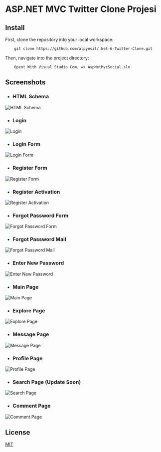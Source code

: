 # ASP.NET MVC Twitter Clone Projesi


## Install
First, clone the repository into your local workspace:
```
    git clone https://github.com/alpyesil/.Net-6-Twitter-Clone.git
```

Then, navigate into the project directory:
```
    Opent With Visual Studio Com. => AspNetMvcSocial.sln
```

## Screenshots
- ### HTML Schema
![HTML Schema](https://cdn.discordapp.com/attachments/898403315493244949/930129936570785792/TW.png)
- ### Login 
![Login](https://cdn.discordapp.com/attachments/916029512884563999/959012052221964288/unknown.png)
- ### Login Form
![Login Form](https://cdn.discordapp.com/attachments/916029512884563999/952079405566537809/unknown.png)
- ### Register Form 
![Register Form](https://cdn.discordapp.com/attachments/916029512884563999/952079562261540914/unknown.png)
- ### Register Activation
![Register Activation](https://cdn.discordapp.com/attachments/916029512884563999/959012933025812501/unknown.png)
- ### Forgot Password Form 
![Forgot Password Form ](https://cdn.discordapp.com/attachments/916029512884563999/959009618678394930/unknown.png)
- ### Forgot Password Mail
![Forgot Password Mail](https://cdn.discordapp.com/attachments/916029512884563999/959010294519201832/unknown.png)
- ### Enter New Password
![Enter New Password](https://cdn.discordapp.com/attachments/916029512884563999/959011461286486036/unknown.png)
- ### Main Page
![Main Page](https://cdn.discordapp.com/attachments/916029512884563999/959011819563925555/unknown.png)
- ### Explore Page
![Explore Page](https://cdn.discordapp.com/attachments/916029512884563999/959012371588870164/unknown.png)
- ### Message Page
![Message Page](https://cdn.discordapp.com/attachments/916029512884563999/952084500068851762/unknown.png)
- ### Profile Page
![Profile Page](https://cdn.discordapp.com/attachments/916029512884563999/959012510378369054/unknown.png)
- ### Search Page (Update Soon)
![Search Page](https://cdn.discordapp.com/attachments/916029512884563999/959012648014446602/unknown.png)
- ### Comment Page
![Comment Page](https://cdn.discordapp.com/attachments/916029512884563999/959012764435767336/unknown.png)


## License
[MIT](https://choosealicense.com/licenses/mit/)
